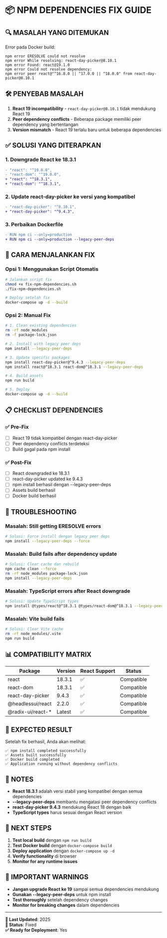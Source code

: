 # 📦 NPM DEPENDENCIES FIX GUIDE

## 🔍 **MASALAH YANG DITEMUKAN**

Error pada Docker build:
```
npm error ERESOLVE could not resolve
npm error While resolving: react-day-picker@8.10.1
npm error Found: react@19.1.0
npm error Could not resolve dependency:
npm error peer react@"^16.8.0 || ^17.0.0 || ^18.0.0" from react-day-picker@8.10.1
```

## 🛠️ **PENYEBAB MASALAH**

1. **React 19 incompatibility** - `react-day-picker@8.10.1` tidak mendukung React 19
2. **Peer dependency conflicts** - Beberapa package memiliki peer dependency yang bertentangan
3. **Version mismatch** - React 19 terlalu baru untuk beberapa dependencies

## ✅ **SOLUSI YANG DITERAPKAN**

### 1. **Downgrade React ke 18.3.1**
```diff
- "react": "^19.0.0",
- "react-dom": "^19.0.0",
+ "react": "^18.3.1",
+ "react-dom": "^18.3.1",
```

### 2. **Update react-day-picker ke versi yang kompatibel**
```diff
- "react-day-picker": "^8.10.1",
+ "react-day-picker": "^9.4.3",
```

### 3. **Perbaikan Dockerfile**
```diff
- RUN npm ci --only=production
+ RUN npm ci --only=production --legacy-peer-deps
```

## 🚀 **CARA MENJALANKAN FIX**

### **Opsi 1: Menggunakan Script Otomatis**
```bash
# Jalankan script fix
chmod +x fix-npm-dependencies.sh
./fix-npm-dependencies.sh

# Deploy setelah fix
docker-compose up -d --build
```

### **Opsi 2: Manual Fix**
```bash
# 1. Clean existing dependencies
rm -rf node_modules
rm -f package-lock.json

# 2. Install with legacy peer deps
npm install --legacy-peer-deps

# 3. Update specific packages
npm install react-day-picker@^9.4.3 --legacy-peer-deps
npm install react@^18.3.1 react-dom@^18.3.1 --legacy-peer-deps

# 4. Build assets
npm run build

# 5. Deploy
docker-compose up -d --build
```

## 📋 **CHECKLIST DEPENDENCIES**

### **✅ Pre-Fix**
- [ ] React 19 tidak kompatibel dengan react-day-picker
- [ ] Peer dependency conflicts terdeteksi
- [ ] Build gagal pada npm install

### **✅ Post-Fix**
- [ ] React downgraded ke 18.3.1
- [ ] react-day-picker updated ke 9.4.3
- [ ] npm install berhasil dengan --legacy-peer-deps
- [ ] Assets build berhasil
- [ ] Docker build berhasil

## 🔧 **TROUBLESHOOTING**

### **Masalah: Still getting ERESOLVE errors**
```bash
# Solusi: Force install dengan legacy peer deps
npm install --legacy-peer-deps --force
```

### **Masalah: Build fails after dependency update**
```bash
# Solusi: Clear cache dan rebuild
npm cache clean --force
rm -rf node_modules package-lock.json
npm install --legacy-peer-deps
```

### **Masalah: TypeScript errors after React downgrade**
```bash
# Solusi: Update TypeScript types
npm install @types/react@^18.3.1 @types/react-dom@^18.3.1 --legacy-peer-deps
```

### **Masalah: Vite build fails**
```bash
# Solusi: Clear Vite cache
rm -rf node_modules/.vite
npm run build
```

## 📊 **COMPATIBILITY MATRIX**

| Package | Version | React Support | Status |
|---------|---------|---------------|--------|
| react | 18.3.1 | ✅ | Compatible |
| react-dom | 18.3.1 | ✅ | Compatible |
| react-day-picker | 9.4.3 | ✅ | Compatible |
| @headlessui/react | 2.2.0 | ✅ | Compatible |
| @radix-ui/react-* | Latest | ✅ | Compatible |

## 🎯 **EXPECTED RESULT**

Setelah fix berhasil, Anda akan melihat:
```
✅ npm install completed successfully
✅ Assets built successfully
✅ Docker build completed
✅ Application running without dependency conflicts
```

## 📝 **NOTES**

- **React 18.3.1** adalah versi stabil yang kompatibel dengan semua dependencies
- **--legacy-peer-deps** membantu mengatasi peer dependency conflicts
- **react-day-picker 9.4.3** mendukung React 18 dengan baik
- **TypeScript types** harus sesuai dengan React version

## 🔄 **NEXT STEPS**

1. **Test local build** dengan `npm run build`
2. **Test Docker build** dengan `docker-compose build`
3. **Deploy application** dengan `docker-compose up -d`
4. **Verify functionality** di browser
5. **Monitor for any runtime issues**

## 🚨 **IMPORTANT WARNINGS**

- **Jangan upgrade React ke 19** sampai semua dependencies mendukung
- **Gunakan --legacy-peer-deps** untuk npm install
- **Test thoroughly** setelah dependency changes
- **Monitor for breaking changes** dalam dependencies

---

**📅 Last Updated**: 2025  
**🔧 Status**: Fixed  
**✅ Ready for Deployment**: Yes 